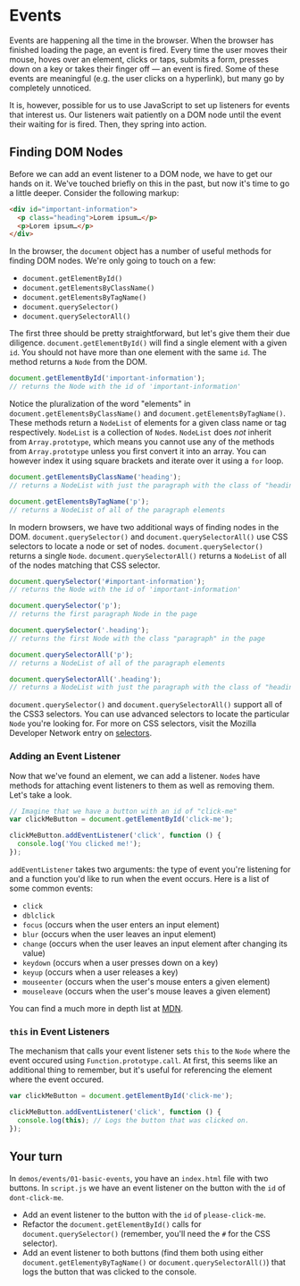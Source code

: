 # Events

Events are happening all the time in the browser. When the browser has finished loading the page, an event is fired. Every time the user moves their mouse, hoves over an element, clicks or taps, submits a form, presses down on a key or takes their finger off — an event is fired. Some of these events are meaningful (e.g. the user clicks on a hyperlink), but many go by completely unnoticed.

It is, however, possible for us to use JavaScript to set up listeners for events that interest us. Our listeners wait patiently on a DOM node until the event their waiting for is fired. Then, they spring into action.

## Finding DOM Nodes

Before we can add an event listener to a DOM node, we have to get our hands on it. We've touched briefly on this in the past, but now it's time to go a little deeper. Consider the following markup:

```html
<div id="important-information">
  <p class="heading">Lorem ipsum…</p>
  <p>Lorem ipsum…</p>
</div>
```

In the browser, the `document` object has a number of useful methods for finding DOM nodes. We're only going to touch on a few:

* `document.getElementById()`
* `document.getElementsByClassName()`
* `document.getElementsByTagName()`
* `document.querySelector()`
* `document.querySelectorAll()`

The first three should be pretty straightforward, but let's give them their due diligence. `document.getElementById()` will find a single element with a given `id`. You should not have more than one element with the same `id`. The method returns a `Node` from the DOM.

```js
document.getElementById('important-information');
// returns the Node with the id of 'important-information'
```

Notice the pluralization of the word "elements" in `document.getElementsByClassName()` and `document.getElementsByTagName()`. These methods return a `NodeList` of elements for a given class name or tag respectively. `NodeList` is a collection of `Node`s. `NodeList` does _not_ inherit from `Array.prototype`, which means you cannot use any of the methods from `Array.prototype` unless you first convert it into an array. You can however index it using square brackets and iterate over it using a `for` loop.

```js
document.getElementsByClassName('heading');
// returns a NodeList with just the paragraph with the class of "heading"

document.getElementsByTagName('p');
// returns a NodeList of all of the paragraph elements
```

In modern browsers, we have two additional ways of finding nodes in the DOM. `document.querySelector()` and `document.querySelectorAll()` use CSS selectors to locate a node or set of nodes. `document.querySelector()` returns a single `Node`. `document.querySelectorAll()` returns a `NodeList` of all of the nodes matching that CSS selector.

```js
document.querySelector('#important-information');
// returns the Node with the id of 'important-information'

document.querySelector('p');
// returns the first paragraph Node in the page

document.querySelector('.heading');
// returns the first Node with the class "paragraph" in the page

document.querySelectorAll('p');
// returns a NodeList of all of the paragraph elements

document.querySelectorAll('.heading');
// returns a NodeList with just the paragraph with the class of "heading"
```

`document.querySelector()` and `document.querySelectorAll()` support all of the CSS3 selectors. You can use advanced selectors to locate the particular `Node` you're looking for. For more on CSS selectors, visit the Mozilla Developer Network entry on [selectors][mdn-selectors].

[mdn-selectors]: https://developer.mozilla.org/en-US/docs/Web/Guide/CSS/Getting_started/Selectors

### Adding an Event Listener

Now that we've found an element, we can add a listener. `Node`s have methods for attaching event listeners to them as well as removing them. Let's take a look.

```js
// Imagine that we have a button with an id of "click-me"
var clickMeButton = document.getElementById('click-me');

clickMeButton.addEventListener('click', function () {
  console.log('You clicked me!');
});
```

`addEventListener` takes two arguments: the type of event you're listening for and a function you'd like to run when the event occurs. Here is a list of some common events:

* `click`
* `dblclick`
* `focus` (occurs when the user enters an input element)
* `blur` (occurs when the user leaves an input element)
* `change` (occurs when the user leaves an input element after changing its value)
* `keydown` (occurs when a user presses down on a key)
* `keyup` (occurs when a user releases a key)
* `mouseenter` (occurs when the user's mouse enters a given element)
* `mouseleave` (occurs when the user's mouse leaves a given element)

You can find a much more in depth list at [MDN](https://developer.mozilla.org/en-US/docs/Web/Events).

### `this` in Event Listeners

The mechanism that calls your event listener sets `this` to the `Node` where the event occured using `Function.prototype.call`. At first, this seems like an additional thing to remember, but it's useful for referencing the element where the event occured.

```js
var clickMeButton = document.getElementById('click-me');

clickMeButton.addEventListener('click', function () {
  console.log(this); // Logs the button that was clicked on.
});
```

## Your turn

In `demos/events/01-basic-events`, you have an `index.html` file with two buttons. In `script.js` we have an event listener on the button with the `id` of `dont-click-me`.

* Add an event listener to the button with the `id` of `please-click-me`.
* Refactor the `document.getElementById()` calls for `document.querySelector()` (remember, you'll need the `#` for the CSS selector).
* Add an event listener to both buttons (find them both using either `document.getElementyByTagName()` or `document.querySelectorAll()`) that logs the button that was clicked to the console.
